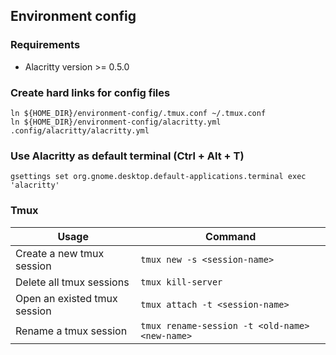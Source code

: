 ## Environment config
### Requirements
- Alacritty version >= 0.5.0
### Create hard links for config files
```
ln ${HOME_DIR}/environment-config/.tmux.conf ~/.tmux.conf
ln ${HOME_DIR}/environment-config/alacritty.yml .config/alacritty/alacritty.yml
```
### Use Alacritty as default terminal (Ctrl + Alt + T)
```
gsettings set org.gnome.desktop.default-applications.terminal exec 'alacritty'
```
### Tmux
|Usage|Command|
|-|-|
|Create a new tmux session|```tmux new -s <session-name>```|
|Delete all tmux sessions |```tmux kill-server```|
|Open an existed tmux session|```tmux attach -t <session-name>```|
|Rename a tmux session|```tmux rename-session -t <old-name> <new-name>```|